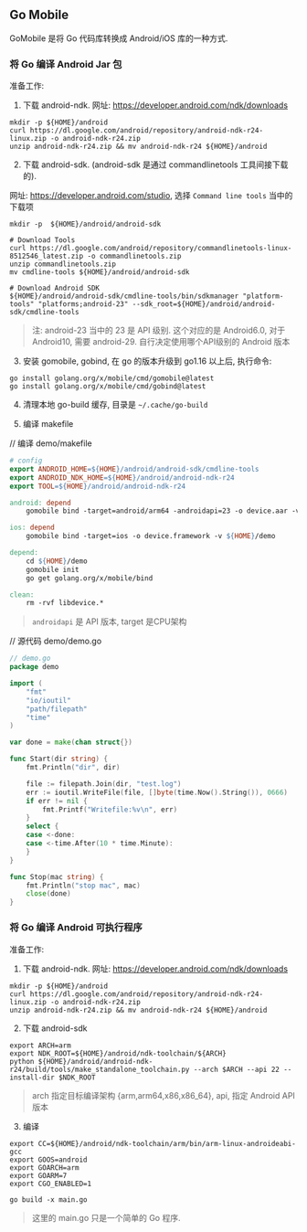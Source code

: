 ## Go Mobile

GoMobile 是将 Go 代码库转换成 Android/iOS 库的一种方式.

### 将 Go 编译 Android Jar 包

准备工作:

1. 下载 android-ndk. 网址: https://developer.android.com/ndk/downloads

```
mkdir -p ${HOME}/android
curl https://dl.google.com/android/repository/android-ndk-r24-linux.zip -o android-ndk-r24.zip
unzip android-ndk-r24.zip && mv android-ndk-r24 ${HOME}/android
```

2. 下载 android-sdk. (android-sdk 是通过 commandlinetools 工具间接下载的).

网址: https://developer.android.com/studio, 选择 `Command line tools` 当中的下载项

```
mkdir -p  ${HOME}/android/android-sdk

# Download Tools
curl https://dl.google.com/android/repository/commandlinetools-linux-8512546_latest.zip -o commandlinetools.zip
unzip commandlinetools.zip
mv cmdline-tools ${HOME}/android/android-sdk

# Download Android SDK
${HOME}/android/android-sdk/cmdline-tools/bin/sdkmanager "platform-tools" "platforms;android-23" --sdk_root=${HOME}/android/android-sdk/cmdline-tools
```

> 注: android-23 当中的 23 是 API 级别. 这个对应的是 Android6.0, 对于 Android10, 需要 android-29. 自行决定使用哪个API级别的
Android 版本

3. 安装 gomobile, gobind, 在 go 的版本升级到 go1.16 以上后, 执行命令:

```cgo
go install golang.org/x/mobile/cmd/gomobile@latest
go install golang.org/x/mobile/cmd/gobind@latest
```

4. 清理本地 go-build 缓存, 目录是 `~/.cache/go-build`

5. 编译 makefile

// 编译 demo/makefile
```makefile
# config
export ANDROID_HOME=${HOME}/android/android-sdk/cmdline-tools
export ANDROID_NDK_HOME=${HOME}/android/android-ndk-r24
export TOOL=${HOME}/android/android-ndk-r24

android: depend
	gomobile bind -target=android/arm64 -androidapi=23 -o device.aar -v -x ${HOME}/demo

ios: depend
	gomobile bind -target=ios -o device.framework -v ${HOME}/demo

depend:
	cd ${HOME}/demo
	gomobile init
	go get golang.org/x/mobile/bind

clean:
	rm -rvf libdevice.*
```

> `androidapi` 是 API 版本, target 是CPU架构


// 源代码 demo/demo.go
```go
// demo.go
package demo

import (
	"fmt"
	"io/ioutil"
	"path/filepath"
	"time"
)

var done = make(chan struct{})

func Start(dir string) {
	fmt.Println("dir", dir)

	file := filepath.Join(dir, "test.log")
	err := ioutil.WriteFile(file, []byte(time.Now().String()), 0666)
	if err != nil {
		fmt.Printf("Writefile:%v\n", err)
	}
	select {
	case <-done:
	case <-time.After(10 * time.Minute):
	}
}

func Stop(mac string) {
	fmt.Println("stop mac", mac)
	close(done)
}
```

### 将 Go 编译 Android 可执行程序

准备工作:

1. 下载 android-ndk. 网址: https://developer.android.com/ndk/downloads

```
mkdir -p ${HOME}/android
curl https://dl.google.com/android/repository/android-ndk-r24-linux.zip -o android-ndk-r24.zip
unzip android-ndk-r24.zip && mv android-ndk-r24 ${HOME}/android
```

2. 下载 android-sdk

```
export ARCH=arm
export NDK_ROOT=${HOME}/android/ndk-toolchain/${ARCH}
python ${HOME}/android/android-ndk-r24/build/tools/make_standalone_toolchain.py --arch $ARCH --api 22 --install-dir $NDK_ROOT
```

> arch 指定目标编译架构 {arm,arm64,x86,x86_64}, api, 指定 Android API版本

3. 编译

```
export CC=${HOME}/android/ndk-toolchain/arm/bin/arm-linux-androideabi-gcc
export GOOS=android
export GOARCH=arm
export GOARM=7
export CGO_ENABLED=1

go build -x main.go
```

> 这里的 main.go 只是一个简单的 Go 程序.
